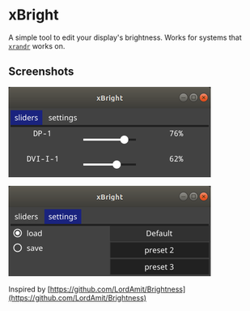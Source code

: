 # xBright

A simple tool to edit your display's brightness.
Works for systems that [`xrandr`](https://wiki.archlinux.org/index.php/Xrandr) works on.

## Screenshots

![sliders tab](pics/sliders.png)

![settings tab](pics/settings.png)

Inspired by [https://github.com/LordAmit/Brightness](https://github.com/LordAmit/Brightness)
